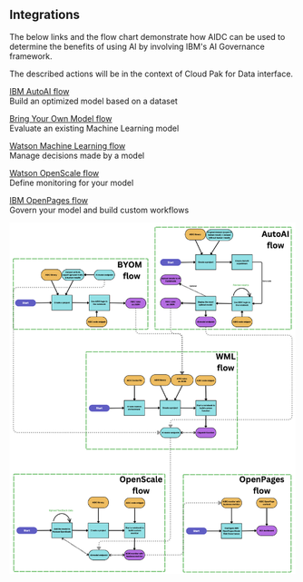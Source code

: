 <a id="integrations"></a>
## Integrations
The below links and the flow chart demonstrate how AIDC can be used to determine 
the benefits of using AI by involving IBM's AI Governance framework.

The described actions will be in the context of Cloud Pak for Data interface.

[IBM AutoAI flow](docs/AutoAI.md#autoai)<br>
Build an optimized model based on a dataset

[Bring Your Own Model flow](docs/BYOM.md#byom)<br>
Evaluate an existing Machine Learning model

[Watson Machine Learning flow](docs/WML.md#wml)<br>
Manage decisions made by a model

[Watson OpenScale flow](docs/OpenScale.md#openscale)<br>
Define monitoring for your model

[IBM OpenPages flow](docs/OpenPages.md#openpages)<br>
Govern your model and build custom workflows

![AIDC flows](../images/aidc.png)